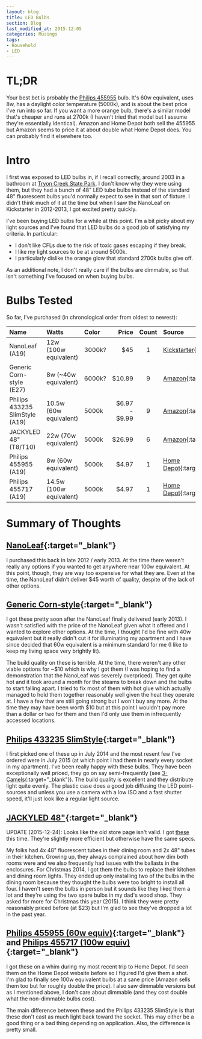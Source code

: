 ```yaml
---
layout: blog
title: LED Bulbs
section: Blog
last_modified_at: 2015-12-05
categories: Musings
tags:
- Household
- LED
---
```


# TL;DR
Your best bet is probably the [Philips 455955][455955] bulb.  It's 60w
equivalent, uses 8w, has a daylight color temperature (5000k), and is about the
best price I've run into so far.  If you want a more orange bulb, there's a
similar model that's cheaper and runs at 2700k (I haven't tried that model but
I assume they're essentially identical).  Amazon and Home Depot both sell the
455955 but Amazon seems to price it at about double what Home Depot does.  You
can probably find it elsewhere too.

<!--more-->

# Intro
I first was exposed to LED bulbs in, if I recall correctly, around 2003 in a
bathroom at [Tryon Creek State Park][tcsp].  I don't know why they were using
them, but they had a bunch of 48" LED tube bulbs instead of the standard 48"
fluorescent bulbs you'd normally expect to see in that sort of fixture.  I
didn't think much of it at the time but when I saw the NanoLeaf on Kickstarter
in 2012-2013, I got excited pretty quickly.

[tcsp]: http://oregonstateparks.org/index.cfm?do=parkPage.dsp_parkPage&parkId=103

I've been buying LED bulbs for a while at this point.  I'm a bit picky about my
light sources and I've found that LED bulbs do a good job of satisfying my
criteria.  In particular:

* I don't like CFLs due to the risk of toxic gases escaping if they break.
* I like my light sources to be at around 5000k.
* I particularly dislike the orange glow that standard 2700k bulbs give off.

As an additional note, I don't really care if the bulbs are dimmable, so that
isn't something I've focused on when buying bulbs.




# Bulbs Tested

So far, I've purchased (in chronological order from oldest to newest):

| Name                              |    Watts                  |   Color   |   Price           | Count |   Source                                  | Dimmable? |
|   :---                            |   :---                    |   :---    |   ---:            | :---: |   :---                                    |   :---    |
|   NanoLeaf (A19)                  |   12w (100w equivalent)   |   3000k?  |   $45             |   1   |   [Kickstarter][NnLeaf]{:target="_blank"} |   unknown |
|   Generic Corn-style (E27)        |   8w (~40w equivalent)    |   6000k?  |   $10.89          |   9   |   [Amazon][corn27]{:target="_blank"}      |   unknown |
|   Philips 433235 SlimStyle (A19)  |   10.5w (60w equivalent)  |   5000k   |   $6.97 - $9.99   |   9   |   [Amazon][433235]{:target="_blank"}      |   yes     |
|   JACKYLED 48" (T8/T10)           |   22w (70w equivalent)    |   5000k   |   $26.99          |   6   |   [Amazon][JAKY48]{:target="_blank"}      |   unknown |
|   Philips 455955 (A19)            |   8w (60w equivalent)     |   5000k   |   $4.97           |   1   |   [Home Depot][455955]{:target="_blank"}  |   no      |
|   Philips 455717 (A19)            |   14.5w (100w equivalent) |   5000k   |   $4.97           |   1   |   [Home Depot][455717]{:target="_blank"}  |   no      |

[NnLeaf]: https://www.kickstarter.com/projects/nanoleaf/nanolight-the-worlds-most-energy-efficient-lightbu
[corn27]: https://www.amazon.com/dp/B006NTW1OA
[433235]: https://www.amazon.com/dp/B00JM72W6C
[JAKY48]: https://www.amazon.com/dp/B00IBVNDNG
[455955]: http://www.homedepot.com/p/206178204
[455717]: http://www.homedepot.com/p/205862056




# Summary of Thoughts

## [NanoLeaf][NnLeaf]{:target="_blank"}
I purchased this back in late 2012 / early 2013.  At the time there weren't
really any options if you wanted to get anywhere near 100w equivalent.  At this
point, though, they are way too expensive for what they  are.  Even at the
time, the NanoLeaf didn't deliver $45 worth of quality, despite of the lack of
other options.

## [Generic Corn-style][corn27]{:target="_blank"}
I got these pretty soon after the NanoLeaf finally delivered (early 2013).  I
wasn't satisfied with the price of the NanoLeaf given what it offered and I
wanted to explore other options.  At the time, I thought I'd be fine with 40w
equivalent but it really didn't cut it for illuminating my apartment and I have
since decided that 60w equivalent is a minimum standard for me (I like to keep
my living space very brightly lit).

The build quality on these is terrible.  At the time, there weren't any other
viable options for ~$10 which is why I got them (I was hoping to find a
demonstration that the NanoLeaf was severely overpriced).  They get quite hot
and it took around a month for the steams to break down and the bulbs to start
falling apart.  I tried to fix most of them with hot glue which actually
managed to hold them together reasonably well given the heat they operate at. I
have a few that are still going strong but I won't buy any more.  At the time
they may have been worth $10 but at this point I wouldn't pay more than a
dollar or two for them and then I'd only use them in infrequently accessed
locations.

## [Philips 433235 SlimStyle][433235]{:target="_blank"}
I first picked one of these up in July 2014 and the most resent few I've
ordered were in July 2015 (at which point I had them in  nearly every socket in
my apartment).  I've been really happy with these bulbs.  They have been
exceptionally well priced, they go on say semi-frequently (see
[3-Camels][3camels]{:target="_blank"}).  The build quality is excellent and
they distribute light quite evenly.  The plastic case does a good job diffusing
the LED point-sources and unless you use a camera with a low ISO and a fast
shutter speed, it'll just look like a regular light source.

[3camels]: http://camelcamelcamel.com/product/B00JM72W6C

## [JACKYLED 48"][JAKY48]{:target="_blank"}
UPDATE (2015-12-24): Looks like the old store page isn't valid.  I got
[these](http://amzn.com/B01587Z3GA) this time.  They're slightly more efficient
but otherwise have the same specs.

My folks had 4x 48" fluorescent tubes in their dining room and 2x 48" tubes in
their kitchen. Growing up, they always complained about how dim both rooms were
and we also frequently had issues with the ballasts in the enclosures.  For
Christmas 2014, I got them the bulbs to replace their kitchen and dining room
lights.  They ended up only installing two of the bulbs in the dining room
because they thought the bulbs were too bright to install all four.  I haven't
seen the bulbs in person but it sounds like they liked them a lot and they're
using the two spare bulbs in my dad's wood shop.  They asked for more for
Christmas this year (2015).  I think they were pretty reasonably priced before
(at $23) but I'm glad to see they've dropped a lot in the past year.

## [Philips 455955 (60w equiv)][455955]{:target="_blank"} and [Philips 455717 (100w equiv)][455717]{:target="_blank"}
I got these on a whim during my most recent trip to Home Depot.  I'd seen them
on the Home Depot website before so I figured I'd give them a shot.  I'm glad
to finally see 100w equivalent bulbs at a sane price (Amazon sells them too but
for roughly double the price).  I also saw dimmable versions but as I mentioned
above, I don't care about dimmable (and they cost double what the non-dimmable
bulbs cost).

The main difference between these and the Philips 433235 SlimStyle is that
these don't cast as much light back toward the socket.  This may either be a
good thing or a bad thing depending on application.  Also, the difference is
pretty small.

